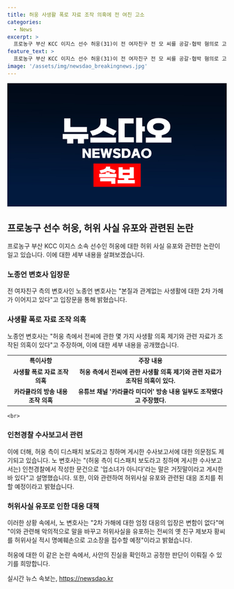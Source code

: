 ```yaml
---
title: 허웅 사생활 폭로 자료 조작 의혹에 전 여친 고소
categories:
  - News
excerpt: >
  프로농구 부산 KCC 이지스 선수 허웅(31)이 전 여자친구 전 모 씨를 공갈·협박 혐의로 고소한 가운데, A씨 측이 사생활 폭로 자료 조작 의혹을 제기했다. 허웅 측은 디스패치 보도를 언급하며 노종언 변호사를 통해 반박했으며, 허웅은 해당 보도에 대해 주장을 제기했다. 주변 인물에 대한 논란도 노종언 변호사는 부인하면서, 2차 가해에 대한 엄정 대응을 밝혔고 전씨의 옛 친구 제보자 황씨를 허위사실 적시 명예훼손으로 고소할 예정이라고 밝혔다.
feature_text: >
  프로농구 부산 KCC 이지스 선수 허웅(31)이 전 여자친구 전 모 씨를 공갈·협박 혐의로 고소한 가운데, A씨 측이 사생활 폭로 자료 조작 의혹을 제기했다. 허웅 측은 디스패치 보도를 언급하며 노종언 변호사를 통해 반박했으며, 허웅은 해당 보도에 대해 주장을 제기했다. 주변 인물에 대한 논란도 노종언 변호사는 부인하면서, 2차 가해에 대한 엄정 대응을 밝혔고 전씨의 옛 친구 제보자 황씨를 허위사실 적시 명예훼손으로 고소할 예정이라고 밝혔다.
image: '/assets/img/newsdao_breakingnews.jpg'
---
```


<p><img src="/assets/img/newsdao_breakingnews.jpg" alt="pcversion 속보" /></p>

<h2 data-ke-size="size26">프로농구 선수 허웅, 허위 사실 유포와 관련된 논란</h2>

<p data-ke-size="size16">프로농구 부산 KCC 이지스 소속 선수인 허웅에 대한 허위 사실 유포와 관련한 논란이 일고 있습니다. 이에 대한 세부 내용을 살펴보겠습니다.</p>

<h3>노종언 변호사 입장문</h3>

<p data-ke-size="size16">전 여자친구 측의 변호사인 노종언 변호사는 "본질과 관계없는 사생활에 대한 2차 가해가 이어지고 있다"고 입장문을 통해 밝혔습니다.</p>

<h3>사생활 폭로 자료 조작 의혹</h3>

<p data-ke-size="size16">노종언 변호사는 "허웅 측에서 전씨에 관한 몇 가지 사생활 의혹 제기와 관련 자료가 조작된 의혹이 있다"고 주장하며, 이에 대한 세부 내용을 공개했습니다.</p>

<table>
    <tr>
        <td style="text-align: center; height: 17px;"><b>특이사항</b></td>
        <td style="text-align: center; height: 17px;"><b>주장 내용</b></td>
    </tr>
    <tr>
        <td style="text-align: center; height: 17px;"><b>사생활 폭로 자료 조작 의혹</b></td>
        <td style="text-align: center; height: 17px;"><b>허웅 측에서 전씨에 관한 사생활 의혹 제기와 관련 자료가 조작된 의혹이 있다.</b></td>
    </tr>
    <tr>
        <td style="text-align: center; height: 17px;"><b>카라큘라의 방송 내용 조작 의혹</b></td>
        <td style="text-align: center; height: 17px;"><b>유튜브 채널 '카라큘라 미디어' 방송 내용 일부도 조작됐다고 주장했다.</b></td>
    </tr>
</table>

<pre><code>&lt;br&gt;
</code></pre>

<h3>인천경찰 수사보고서 관련</h3>

<p data-ke-size="size16">이에 더해, 허웅 측이 디스패치 보도라고 칭하며 게시한 수사보고서에 대한 의문점도 제기되고 있습니다. 노 변호사는 "(허웅 측이 디스패치 보도라고 칭하며 게시한 수사보고서는) 인천경찰에서 작성한 문건으로 '업소녀가 아니다'라는 말은 거짓말이라고 게시한 바 있다"고 설명했습니다. 또한, 이와 관련하여 허위사실 유포와 관련된 대응 조치를 취할 예정이라고 밝혔습니다.</p>

<h3>허위사실 유포로 인한 대응 대책</h3>

<p data-ke-size="size16">이러한 상황 속에서, 노 변호사는 "2차 가해에 대한 엄정 대응의 입장은 변함이 없다"며 "이와 관련해 악의적으로 말을 바꾸고 허위사실을 유포하는 전씨의 옛 친구 제보자 황씨를 허위사실 적시 명예훼손으로 고소장을 접수할 예정"이라고 밝혔습니다.</p>

<p data-ke-size="size16">허웅에 대한 이 같은 논란 속에서, 사안의 진실을 확인하고 공정한 판단이 이뤄질 수 있기를 희망합니다.</p>
실시간 뉴스 속보는, <a href="https://newsdao.kr" rel="dofollow">https://newsdao.kr</a>


